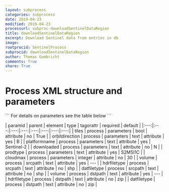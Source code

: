 ```yaml
---
layout: subprocess
categories: subprocess
date: 2019-04-23
modified: 2019-04-23
processurl: subproc-downloadSentinelDataRegion
title: downloadSentinelDataRegion
excerpt: Download Sentinel data from entries in db
image: 
rootprocid: SentinelProcess
subprocid: downloadSentinelDataRegion
author: Thomas Gumbricht
comments: True
share: True
---
```


<h1 class='foot-description'>Process XML structure and parameters</h1>
```
For details on parameters see the table below
<?xml version="1.0" ?>
<process>
  <!--Generated from python-->
  <userproj plotid="yourplotid" projectid="yourprojectid" siteid="yoursiteid" system="systemid" tractid="yourtractid" userid="youruserid"/>
  <period endday="DD" endmonth="MM" endyear="YYYY" seasonendday="DD" seasonendmonth="MM" seasonstartday="DD" seasonstartmonth="MM" startday="DD" startmonth="MM" startyear="YYYY" timestep="timestep"/>
  <parameters cloudmax="xyz" downloaded="txtstring" orbitdirection="txtstring" platformname="txtstring" prodtype="txtstring" tiles="True/False"/>
  <srcpath datfiletype="txtstring" hdrfiletype="txtstring" volume="txtstring"/>
  <dstpath datfiletype="txtstring" hdrfiletype="txtstring" volume="txtstring"/>
</process>
```

| paramid | parent | element | type | tagorattr | required | default |
|:---:|:---:|:---:|:---:|:---:|:---:|:---:|:---:|
| tiles | process | parameters | bool | attribute | no | True |
| orbitdirection | process | parameters | text | attribute | yes | B |
| platformname | process | parameters | text | attribute | yes | Sentinel-2 |
| downloaded | process | parameters | text | attribute | no | N |
| prodtype | process | parameters | text | attribute | yes | S2MSI1C |
| cloudmax | process | parameters | integer | attribute | no | 30 |
| volume | process | srcpath | text | attribute | yes | --- |
| hdrfiletype | process | srcpath | text | attribute | no | shp |
| datfiletype | process | srcpath | text | attribute | no | shp |
| volume | process | dstpath | text | attribute | yes | --- |
| hdrfiletype | process | dstpath | text | attribute | no | zip |
| datfiletype | process | dstpath | text | attribute | no | zip |
